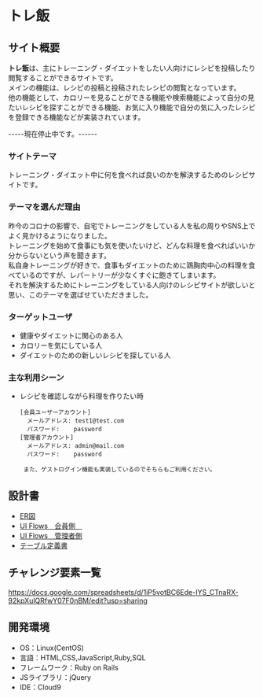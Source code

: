 # トレ飯

## サイト概要
**トレ飯**は、主にトレーニング・ダイエットをしたい人向けにレシピを投稿したり閲覧することができるサイトです。  
メインの機能は、レシピの投稿と投稿されたレシピの閲覧となっています。  
他の機能として、カロリーを見ることができる機能や検索機能によって自分の見たいレシピを探すことができる機能、お気に入り機能で自分の気に入ったレシピを登録できる機能などが実装されています。  

-----現在停止中です。------


### サイトテーマ
トレーニング・ダイエット中に何を食べれば良いのかを解決するためのレシピサイトです。

### テーマを選んだ理由
昨今のコロナの影響で、自宅でトレーニングをしている人を私の周りやSNS上でよく見かけるようになりました。  
トレーニングを始めて食事にも気を使いたいけど、どんな料理を食べればいいか分からないという声を聞きます。  
私自身トレーニングが好きで、食事もダイエットのために鶏胸肉中心の料理を食べているのですが、レパートリーが少なくすぐに飽きてしまいます。  
それを解決するためにトレーニングをしている人向けのレシピサイトが欲しいと思い、このテーマを選ばせていただきました。  

### ターゲットユーザ
- 健康やダイエットに関心のある人
- カロリーを気にしている人
- ダイエットのための新しいレシピを探している人

### 主な利用シーン
- レシピを確認しながら料理を作りたい時

      [会員ユーザーアカウント]
        メールアドレス: test1@test.com
        パスワード:    password
      [管理者アカウント]
        メールアドレス: admin@mail.com
        パスワード:    password

       また、ゲストログイン機能も実装しているのでそちらもご利用ください。
       

## 設計書
- [ER図](https://drive.google.com/file/d/1ZjsV8mWFEESAiq90yNLtkP1X00P8-sl6/view?usp=sharing)
- [UI Flows　会員側　](https://drive.google.com/file/d/15tYLg2BRsuWrQOD-Zr3iHIyDWsnvFfpy/view?usp=sharing)
- [UI Flows　管理者側](https://drive.google.com/file/d/1hBcQvt3XypZlPV9YHpyXh7lTSNdsAgBP/view?usp=sharing)
- [テーブル定義書](https://docs.google.com/spreadsheets/d/1XQj2pY5ao0zJ0qVTi_4C2-dEfphZyPl5S6HzHakL79k/edit?usp=sharing)

## チャレンジ要素一覧
<https://docs.google.com/spreadsheets/d/1iP5votBC6Ede-IYS_CTnaRX-92kpXulQRfwY07F0nBM/edit?usp=sharing>

## 開発環境
- OS：Linux(CentOS)
- 言語：HTML,CSS,JavaScript,Ruby,SQL
- フレームワーク：Ruby on Rails
- JSライブラリ：jQuery
- IDE：Cloud9
